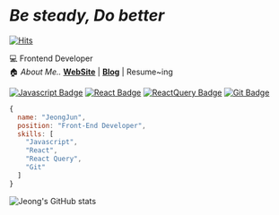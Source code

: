 # _Be steady, Do better_

[![Hits](https://hits.seeyoufarm.com/api/count/incr/badge.svg?url=https%3A%2F%2Fgithub.com%2FJeong-jj&count_bg=%2381C74C&title_bg=%23555555&title=hits&edge_flat=false)](https://hits.seeyoufarm.com)

💻 Frontend Developer  
🏠 _About Me.._ [**WebSite**](https://jeong-jj.github.io/introduction-react/) | [**Blog**](https://velog.io/@rgfdds98) | Resume~ing

[![Javascript Badge](https://img.shields.io/badge/JavaScript-black?style=flat-square&logo=JavaScript&logoColor=black&color=F7DF1E)](https://developer.mozilla.org/en-US/docs/Web/JavaScript)
[![React Badge](https://img.shields.io/badge/React-black?style=flat-square&logo=React&logoColor=black&color=61DAFB)](https://reactjs.org/)
[![ReactQuery Badge](https://img.shields.io/badge/React&nbsp;Query-black?style=flat-square&logo=ReactQuery&logoColor=white&color=FF4154)](https://tanstack.com/query/v4/docs/react/overview)
[![Git Badge](https://img.shields.io/badge/Git-white?style=flat-square&logo=Git&logoColor=white&color=F05032)](https://github.com/)

<!-- [![Velog Stats](https://velog-readme-stats.vercel.app/api?name=rgfdds98)](https://velog.io/@rgfdds98) -->

```javascript
{
  name: "JeongJun",
  position: "Front-End Developer",
  skills: [
    "Javascript",
    "React",
    "React Query",
    "Git"
  ]
}
```

![Jeong's GitHub stats](https://github-readme-stats.vercel.app/api?username=jeong-jj&show_icons=false)
